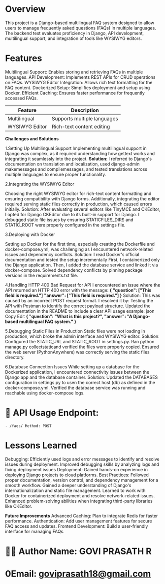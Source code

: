 # Overview
This project is a Django-based multilingual FAQ system designed to allow users to manage frequently asked questions (FAQs) in multiple languages. 
The backend test evaluates proficiency in Django, API development, multilingual support, and integration of tools like WYSIWYG editors.

# Features
Multilingual Support: Enables storing and retrieving FAQs in multiple languages. API Development: Implements REST APIs for 
CRUD operations on FAQs. WYSIWYG Editor Integration: Allows rich text formatting for the FAQ content. 
Dockerized Setup: Simplifies deployment and setup using Docker. Efficient Caching: Ensures faster performance for frequently accessed FAQs.

| Feature        | Description                  |
|----------------|------------------------------|
| Multilingual   | Supports multiple languages |
| WYSIWYG Editor | Rich-text content editing   |

**Challenges and Solutions**

1.Setting Up Multilingual Support
  Implementing multilingual support in Django was complex, as it required understanding how gettext works and integrating it seamlessly into the project.
__Solution__: 
  I referred to Django's documentation on translation and localization, used django-admin makemessages and compilemessages, and tested translations across multiple languages to ensure proper functionality.

2.Integrating the WYSIWYG Editor

  Choosing the right WYSIWYG editor for rich-text content formatting and ensuring compatibility with Django forms. Additionally, 
  integrating the editor required serving static files correctly in production, 
  which caused errors initially. Solution: After evaluating several editors like TinyMCE and CKEditor,
  I opted for Django CKEditor due to its built-in support for Django. I debugged static file issues by ensuring STATICFILES_DIRS and STATIC_ROOT were properly configured in the settings file.

3.Deploying with Docker

  Setting up Docker for the first time, especially creating the Dockerfile and docker-compose.yml, was challenging as 
  I encountered network-related issues and dependency conflicts. Solution: I read Docker's official documentation and tested the setup incrementally
  First, I containerized only the Django application. 
  Then, I added the database service and linked it via docker-compose. Solved dependency conflicts by pinning package versions in the requirements.txt file.

4.Handling HTTP 400 Bad Request for API
  I encountered an issue where the API returned an HTTP 400 error with the message:
  **{ "question": ["This field is required."]**
  **"answer": ["This field is required."] }**
  Solution: 
    This was caused by an incorrect POST request format. I resolved it by: Testing the API with Postman to identify the correct payload structure. 
    Updated the documentation in the README to include a clear API usage example: json Copy Edit 
    **{ "question": "What is this project?", 
    "answer": "A Django-based multilingual FAQ system."
    }**

5.Debugging Static Files in Production
  Static files were not loading in production, which broke the admin interface and WYSIWYG editor. Solution: Configured the STATIC_URL and STATIC_ROOT in settings.py. 
  Ran python manage.py collectstaticand verified the files were properly copied. Ensured the web server (PythonAnywhere) was correctly serving the static files directory.

6.Database Connection Issues
  While setting up a database for the Dockerized application, I encountered connectivity issues between the Django app and the database container.
  Solution: Updated the DATABASES configuration in settings.py to usen the correct host (db) as defined in the docker-compose.yml. 
  Verified the database service was running and reachable using docker-compose logs.

# 🎯 API Usage Endpoint: 
    - /faqs/ Method: POST
# Lessons Learned
  Debugging: Efficiently used logs and error messages to identify and resolve issues during deployment. Improved debugging skills
  by analyzing logs and fixing deployment issues Deployment: Gained hands-on experience in deploying 
  Django projects to cloud platforms. Best Practices: Followed proper documentation, version control, and dependency management for a smooth workflow. 
  Gained a deeper understanding of Django's internationalization and static file management. Learned to work with Docker
  for containerized deployment and resolve network-related issues. Enhanced problem-solving abilities when integrating third-party libraries like CKEditor.

**Future Improvements**
  Advanced Caching: Plan to integrate Redis for faster performance. Authentication: Add user management features for secure FAQ access and updates. Frontend Development: Build a user-friendly interface for managing FAQs.

# 🧑‍💻 Author Name: GOVI PRASATH R 
# 0Email: goviprasath18@gmail.com

